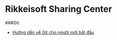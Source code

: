 Rikkeisoft Sharing Center
==============

###Git
* [Hướng dẫn về Git cho người mới bắt đầu](http://backlogtool.com/git-guide/vn/)
